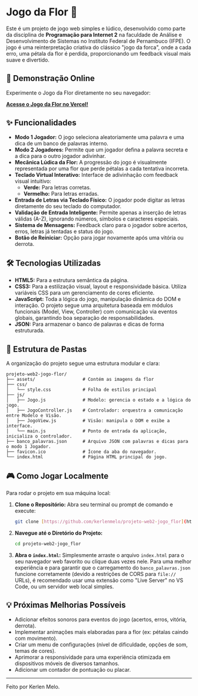 # Jogo da Flor 🌸

Este é um projeto de jogo web simples e lúdico, desenvolvido como parte da disciplina de **Programação para Internet 2** na faculdade de Análise e Desenvolvimento de Sistemas no Instituto Federal de Pernambuco (IFPE). O jogo é uma reinterpretação criativa do clássico "jogo da forca", onde a cada erro, uma pétala da flor é perdida, proporcionando um feedback visual mais suave e divertido.

## 🚀 Demonstração Online

Experimente o Jogo da Flor diretamente no seu navegador:

[**Acesse o Jogo da Flor no Vercel!**](https://projeto-web2-jogo-flor.vercel.app)

## ✨ Funcionalidades

- **Modo 1 Jogador:** O jogo seleciona aleatoriamente uma palavra e uma dica de um banco de palavras interno.
- **Modo 2 Jogadores:** Permite que um jogador defina a palavra secreta e a dica para o outro jogador adivinhar.
- **Mecânica Lúdica da Flor:** A progressão do jogo é visualmente representada por uma flor que perde pétalas a cada tentativa incorreta.
- **Teclado Virtual Interativo:** Interface de adivinhação com feedback visual intuitivo:
  - **Verde:** Para letras corretas.
  - **Vermelho:** Para letras erradas.
- **Entrada de Letras via Teclado Físico:** O jogador pode digitar as letras diretamente do seu teclado do computador.
- **Validação de Entrada Inteligente:** Permite apenas a inserção de letras válidas (A-Z), ignorando números, símbolos e caracteres especiais.
- **Sistema de Mensagens:** Feedback claro para o jogador sobre acertos, erros, letras já tentadas e status do jogo.
- **Botão de Reiniciar:** Opção para jogar novamente após uma vitória ou derrota.

## 🛠 Tecnologias Utilizadas

- **HTML5:** Para a estrutura semântica da página.
- **CSS3:** Para a estilização visual, layout e responsividade básica. Utiliza variáveis CSS para um gerenciamento de cores eficiente.
- **JavaScript:** Toda a lógica do jogo, manipulação dinâmica do DOM e interação. O projeto segue uma arquitetura baseada em módulos funcionais (Model, View, Controller) com comunicação via eventos globais, garantindo boa separação de responsabilidades.
- **JSON:** Para armazenar o banco de palavras e dicas de forma estruturada.

## 📂 Estrutura de Pastas

A organização do projeto segue uma estrutura modular e clara:

```
projeto-web2-jogo-flor/
├── assets/                  # Contém as imagens da flor
├── css/
│   └── style.css            # Folha de estilos principal
├── js/
│   ├── Jogo.js              # Modelo: gerencia o estado e a lógica do jogo.
│   ├── JogoController.js    # Controlador: orquestra a comunicação entre Modelo e Visão.
│   ├── JogoView.js          # Visão: manipula o DOM e exibe a interface.
│   └── main.js              # Ponto de entrada da aplicação, inicializa o controlador.
├── banco_palavras.json      # Arquivo JSON com palavras e dicas para o modo 1 Jogador.
├── favicon.ico              # Ícone da aba do navegador.
└── index.html               # Página HTML principal do jogo.
```

## 🎮 Como Jogar Localmente

Para rodar o projeto em sua máquina local:

1.  **Clone o Repositório:**
    Abra seu terminal ou prompt de comando e execute:
    ```bash
    git clone [https://github.com/kerlenmelo/projeto-web2-jogo_flor](https://github.com/kerlenmelo/projeto-web2-jogo_flor)
    ```
2.  **Navegue até o Diretório do Projeto:**
    ```bash
    cd projeto-web2-jogo_flor
    ```
3.  **Abra o `index.html`:**
    Simplesmente arraste o arquivo `index.html` para o seu navegador web favorito ou clique duas vezes nele. Para uma melhor experiência e para garantir que o carregamento do `banco_palavras.json` funcione corretamente (devido a restrições de CORS para `file://` URLs), é recomendado usar uma extensão como "Live Server" no VS Code, ou um servidor web local simples.

## 💡 Próximas Melhorias Possíveis

- Adicionar efeitos sonoros para eventos do jogo (acertos, erros, vitória, derrota).
- Implementar animações mais elaboradas para a flor (ex: pétalas caindo com movimento).
- Criar um menu de configurações (nível de dificuldade, opções de som, temas de cores).
- Aprimorar a responsividade para uma experiência otimizada em dispositivos móveis de diversos tamanhos.
- Adicionar um contador de pontuação ou placar.

---

Feito por Kerlen Melo.
